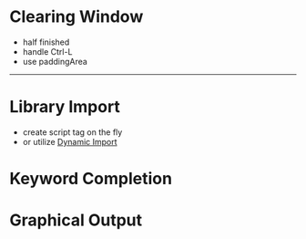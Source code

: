
# Clearing Window
- half finished
- handle Ctrl-L
- use paddingArea

----

# Library Import
- create script tag on the fly
- or utilize [Dynamic Import](https://github.com/tc39/proposal-dynamic-import)

# Keyword Completion

# Graphical Output

